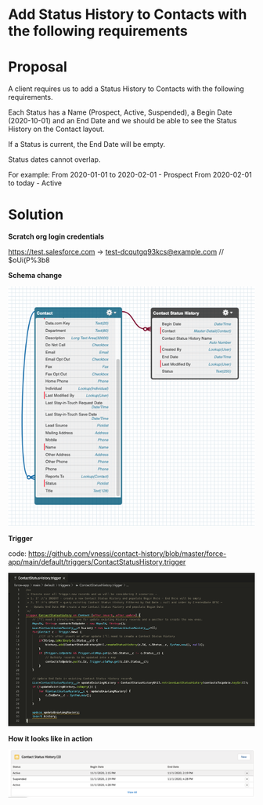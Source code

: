 # Add Status History to Contacts with the following requirements

# Proposal

A client requires us to add a Status History to Contacts with the following requirements.

Each Status has a Name (Prospect, Active, Suspended), a Begin Date (2020-10-01) and an End Date and we should be able to see the Status History on the Contact layout. 

If a Status is current, the End Date will be empty.

Status dates cannot overlap.

For example:
From 2020-01-01 to 2020-02-01 - Prospect
From 2020-02-01 to today - Active

# Solution

**Scratch org login credentials** 

https://test.salesforce.com -> test-dcqutgq93kcs@example.com // $oUi(P%3b8

**Schema change**

![alt text](https://github.com/vnessi/contact-history/blob/master/schema%20change.png?raw=true)

**Trigger**

code: https://github.com/vnessi/contact-history/blob/master/force-app/main/default/triggers/ContactStatusHistory.trigger

![alt text](https://github.com/vnessi/contact-history/blob/master/trigger.png?raw=true)

**How it looks like in action**

![alt text](https://github.com/vnessi/contact-history/blob/master/statusHistry.png?raw=true)
